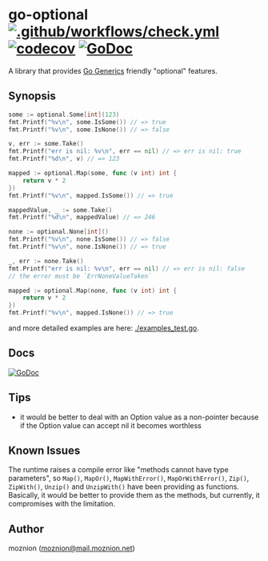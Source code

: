 # go-optional [![.github/workflows/check.yml](https://github.com/moznion/go-optional/actions/workflows/check.yml/badge.svg)](https://github.com/moznion/go-optional/actions/workflows/check.yml) [![codecov](https://codecov.io/gh/moznion/go-optional/branch/main/graph/badge.svg?token=0HCVy6COy4)](https://codecov.io/gh/moznion/go-optional) [![GoDoc](https://godoc.org/github.com/moznion/go-optional?status.svg)](https://godoc.org/github.com/moznion/go-optional)

A library that provides [Go Generics](https://go.dev/blog/generics-proposal) friendly "optional" features.

## Synopsis

```go
some := optional.Some[int](123)
fmt.Printf("%v\n", some.IsSome()) // => true
fmt.Printf("%v\n", some.IsNone()) // => false

v, err := some.Take()
fmt.Printf("err is nil: %v\n", err == nil) // => err is nil: true
fmt.Printf("%d\n", v) // => 123

mapped := optional.Map(some, func (v int) int {
    return v * 2
})
fmt.Printf("%v\n", mapped.IsSome()) // => true

mappedValue, _ := some.Take()
fmt.Printf("%d\n", mappedValue) // => 246
```

```go
none := optional.None[int]()
fmt.Printf("%v\n", none.IsSome()) // => false
fmt.Printf("%v\n", none.IsNone()) // => true

_, err := none.Take()
fmt.Printf("err is nil: %v\n", err == nil) // => err is nil: false
// the error must be `ErrNoneValueTaken`

mapped := optional.Map(none, func (v int) int {
    return v * 2
})
fmt.Printf("%v\n", mapped.IsNone()) // => true
```

and more detailed examples are here: [./examples_test.go](./examples_test.go).

## Docs

[![GoDoc](https://godoc.org/github.com/moznion/go-optional?status.svg)](https://godoc.org/github.com/moznion/go-optional)

## Tips

- it would be better to deal with an Option value as a non-pointer because if the Option value can accept nil it becomes worthless

## Known Issues

The runtime raises a compile error like "methods cannot have type parameters", so `Map()`, `MapOr()`, `MapWithError()`, `MapOrWithError()`, `Zip()`, `ZipWith()`, `Unzip()` and `UnzipWith()` have been providing as functions. Basically, it would be better to provide them as the methods, but currently, it compromises with the limitation.

## Author

moznion (<moznion@mail.moznion.net>)

